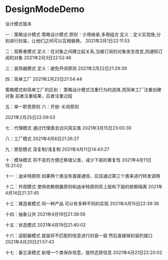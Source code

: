 # DesignModeDemo
设计模式版本

一：策略设计模式
策略设计模式
原则：少用继承,多用组合
定义：定义实现族,分别进行封装，让他们之间可以互相替换，
2021年2月1日22:11:53


二：观察者模式
定义：在对象之间建立起关系,当被订阅的对象发生改变,则通知订阅的对象
2021年2月3日22:52:46


三：装饰器模式
定义：避免开闭原则
2021年2月22日21:29:39


四：简单工厂
2021年2月23日21:54:44

策略模式和简单工厂的区别：
策略设计模式注重行为的选择,而简单工厂注重创建对象 前者注重结果，后者注重过程

五：单一职责原则
六：开放-关闭原则

2021年2月25日22:09:03

七：代理模式
通过代理类去访问真实类
2021年3月15日23:00:30

八：工厂模式 
2021年4月8日21:26:27

九：原型模式
深复制/浅复制
2021年4月11日14:43:27

十：模块模式
将不变的方便迁移值父类，减少下层的重复性
2021年4月11日15:21:02

十一：迪米特原则
如果两个类没有直接通信，应该通过第三个类来进行转发调用

十二：外观模式
使用依赖倒置原则和迪米特原则将上层和下层的依赖隔离
2021年4月14日21:37:45

十三：建造者模式
同一种产品 可以有多种不同的实现
2021年4月15日22:39:38

十四：抽象公共
2021年4月19日21:39:56

十五：状态模式
2021年4月19日21:40:02

十六：适配器模式
就是将不匹配的信息进行封装一层 然后直接掉封装的接口
2021年4月20日21:57:43

十七：备忘录模式
新增一个类保存信息，提供还原信息
2021年4月21日22:20:02

